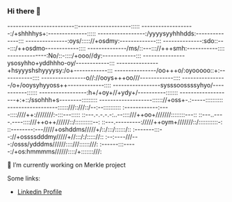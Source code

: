 ### Hi there 👋

------------------------::-------------------:::::
-------------------:/+shhhhys+:--------------:::::
-----------------:/yyyysyyhhhdds:--------------:::
---------------:oys/::::://+osdmy:-------------:::
--------------:sdo::---:::/++osdmo------------::::
--------------/ms/::---::://+++smh:-----------::::
--------------:No/::-::::/+ooo//dy:------------:::
---------------ysosyhho+yddhhho-oy/------------:::
---------------+hsyyyshshyyyysy:/o+------------:::
---------------/oo+++o/:oyooooo::+:-----------::::
----------------o//://ooys+++oo///------------::::
----------------/o+/ooysyhyyoss++-------------::::
-----------------sysssoossssyhyo/-----------::::::
-----------------:h+/+oy+//+ydy+/----------:::::::
-------------------+:+::/ssohhh+s--------:::::::::
-------------------:::::://+oss+-.:-----::::::::::
------------------::::::///::///::/--:--::::::::::
:------------:----::::////++:////////:-:::---:::::
::---.-.-.-.-:..--::::///++oo+///////::::::::---::
::---..----.----::::///++o++//////::/::::::::::--:
::---.---------://///++oym+///////::/:::::::::::-:
::--------:---/////+oshddms/////+/::/:::/::::::/::
:-------:::--://+ossssdddmy/////+//:::/:/::::://::
:--:----///---:/osss/ydddms//////::::///::::::///:
:------:::-----:/+os:hmmmms//////::::/+:::::::///:

🌱 I’m currently working on Merkle project

Some links:
- [Linkedin Profile](https://sd)


